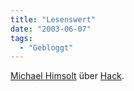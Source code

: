 ```yaml
---
title: "Lesenswert"
date: "2003-06-07"
tags:
  - "Gebloggt"
---
```


[Michael Himsolt](http://weblog.michaelhimsolt.de/2003/06/07a_blessed_potion_of_.html "A blessed potion of fruit juice") über [Hack](http://www.nethack.org/ "Net Hack").
